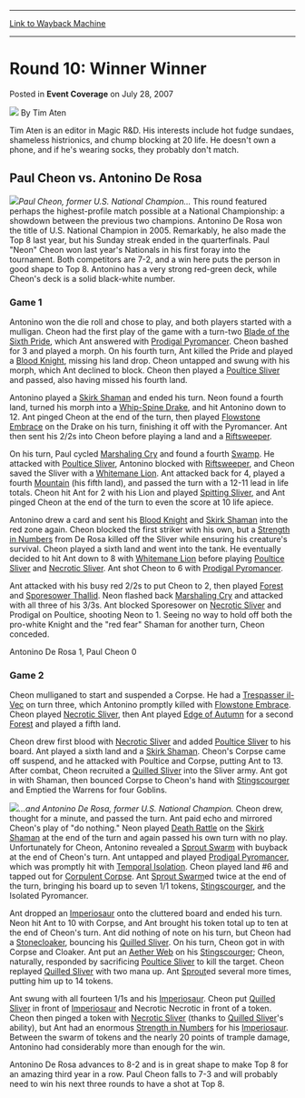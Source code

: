
---
[Link to Wayback Machine](https://web.archive.org/web/20171029043216/https://magic.wizards.com/en/articles/archive/event-coverage/round-10-winner-winner-2007-07-28)

[_metadata_:author]:- "Tim Aten"
[_metadata_:description]:- "Paul Cheon vs. Antonino De Rosa Paul Cheon, former U.S. National Champion…"
[_metadata_:generator]:- "Drupal 7 (http://drupal.org)"
[_metadata_:node]:- "587061"
[_metadata_:publish_date]:- "2007-07-28"
[_metadata_:source]:- "div-main-content"
[_metadata_:title]:- "Round 10: Winner Winner"
[_metadata_:wayback_capture_timestamp]:- "2017-10-29 04:32:16"
[_metadata_:wayback_raw_url]:- "https://web.archive.org/web/20171029043216id_/https://magic.wizards.com/en/articles/archive/event-coverage/round-10-winner-winner-2007-07-28"
[_metadata_:wayback_url]:- "https://magic.wizards.com/en/articles/archive/event-coverage/round-10-winner-winner-2007-07-28"
---


Round 10: Winner Winner
=======================



 Posted in **Event Coverage**
 on July 28, 2007 






![](https://media.magic.wizards.com/styles/auth_small/public/images/person/authorpic_timaten.jpg)
By Tim Aten




 Tim Aten is an editor in Magic R&D. His interests include hot fudge sundaes, shameless histrionics, and chump blocking at 20 life. He doesn't own a phone, and if he's wearing socks, they probably don't match. 







Paul Cheon vs. Antonino De Rosa
-------------------------------


![](https://media.magic.wizards.com/image_legacy_migration/sideboard/images/usnat07/R10_Cheon.jpg)*Paul Cheon, former U.S. National Champion…*
This round featured perhaps the highest-profile match possible at a National Championship: a showdown between the previous two champions. Antonino De Rosa won the title of U.S. National Champion in 2005. Remarkably, he also made the Top 8 last year, but his Sunday streak ended in the quarterfinals. Paul "Neon" Cheon won last year's Nationals in his first foray into the tournament. Both competitors are 7-2, and a win here puts the person in good shape to Top 8. Antonino has a very strong red-green deck, while Cheon's deck is a solid black-white number.


### Game 1


Antonino won the die roll and chose to play, and both players started with a mulligan. Cheon had the first play of the game with a turn-two [Blade of the Sixth Pride](http://gatherer.wizards.com/Pages/Card/Details.aspx?name=Blade+of+the+Sixth+Pride), which Ant answered with [Prodigal Pyromancer](http://gatherer.wizards.com/Pages/Card/Details.aspx?name=Prodigal+Pyromancer). Cheon bashed for 3 and played a morph. On his fourth turn, Ant killed the Pride and played a [Blood Knight](http://gatherer.wizards.com/Pages/Card/Details.aspx?name=Blood+Knight), missing his land drop. Cheon untapped and swung with his morph, which Ant declined to block. Cheon then played a [Poultice Sliver](http://gatherer.wizards.com/Pages/Card/Details.aspx?name=Poultice+Sliver) and passed, also having missed his fourth land.


Antonino played a [Skirk Shaman](http://gatherer.wizards.com/Pages/Card/Details.aspx?name=Skirk+Shaman) and ended his turn. Neon found a fourth land, turned his morph into a [Whip-Spine Drake](http://gatherer.wizards.com/Pages/Card/Details.aspx?name=Whip-Spine+Drake), and hit Antonino down to 12. Ant pinged Cheon at the end of the turn, then played [Flowstone Embrace](http://gatherer.wizards.com/Pages/Card/Details.aspx?name=Flowstone+Embrace) on the Drake on his turn, finishing it off with the Pyromancer. Ant then sent his 2/2s into Cheon before playing a land and a [Riftsweeper](http://gatherer.wizards.com/Pages/Card/Details.aspx?name=Riftsweeper).


On his turn, Paul cycled [Marshaling Cry](http://gatherer.wizards.com/Pages/Card/Details.aspx?name=Marshaling+Cry) and found a fourth [Swamp](http://gatherer.wizards.com/Pages/Card/Details.aspx?name=Swamp). He attacked with [Poultice Sliver](http://gatherer.wizards.com/Pages/Card/Details.aspx?name=Poultice+Sliver), Antonino blocked with [Riftsweeper](http://gatherer.wizards.com/Pages/Card/Details.aspx?name=Riftsweeper), and Cheon saved the Sliver with a [Whitemane Lion](http://gatherer.wizards.com/Pages/Card/Details.aspx?name=Whitemane+Lion). Ant attacked back for 4, played a fourth [Mountain](http://gatherer.wizards.com/Pages/Card/Details.aspx?name=Mountain) (his fifth land), and passed the turn with a 12-11 lead in life totals. Cheon hit Ant for 2 with his Lion and played [Spitting Sliver](http://gatherer.wizards.com/Pages/Card/Details.aspx?name=Spitting+Sliver), and Ant pinged Cheon at the end of the turn to even the score at 10 life apiece.


Antonino drew a card and sent his [Blood Knight](http://gatherer.wizards.com/Pages/Card/Details.aspx?name=Blood+Knight) and [Skirk Shaman](http://gatherer.wizards.com/Pages/Card/Details.aspx?name=Skirk+Shaman) into the red zone again. Cheon blocked the first striker with his own, but a [Strength in Numbers](http://gatherer.wizards.com/Pages/Card/Details.aspx?name=Strength+in+Numbers) from De Rosa killed off the Sliver while ensuring his creature's survival. Cheon played a sixth land and went into the tank. He eventually decided to hit Ant down to 8 with [Whitemane Lion](http://gatherer.wizards.com/Pages/Card/Details.aspx?name=Whitemane+Lion) before playing [Poultice Sliver](http://gatherer.wizards.com/Pages/Card/Details.aspx?name=Poultice+Sliver) and [Necrotic Sliver](http://gatherer.wizards.com/Pages/Card/Details.aspx?name=Necrotic+Sliver). Ant shot Cheon to 6 with [Prodigal Pyromancer](http://gatherer.wizards.com/Pages/Card/Details.aspx?name=Prodigal+Pyromancer).


Ant attacked with his busy red 2/2s to put Cheon to 2, then played [Forest](http://gatherer.wizards.com/Pages/Card/Details.aspx?name=Forest) and [Sporesower Thallid](http://gatherer.wizards.com/Pages/Card/Details.aspx?name=Sporesower+Thallid). Neon flashed back [Marshaling Cry](http://gatherer.wizards.com/Pages/Card/Details.aspx?name=Marshaling+Cry) and attacked with all three of his 3/3s. Ant blocked Sporesower on [Necrotic Sliver](http://gatherer.wizards.com/Pages/Card/Details.aspx?name=Necrotic+Sliver) and Prodigal on Poultice, shooting Neon to 1. Seeing no way to hold off both the pro-white Knight and the "red fear" Shaman for another turn, Cheon conceded.


Antonino De Rosa 1, Paul Cheon 0


### Game 2


Cheon mulliganed to start and suspended a Corpse. He had a [Trespasser il-Vec](http://gatherer.wizards.com/Pages/Card/Details.aspx?name=Trespasser+il-Vec) on turn three, which Antonino promptly killed with [Flowstone Embrace](http://gatherer.wizards.com/Pages/Card/Details.aspx?name=Flowstone+Embrace). Cheon played [Necrotic Sliver](http://gatherer.wizards.com/Pages/Card/Details.aspx?name=Necrotic+Sliver), then Ant played [Edge of Autumn](http://gatherer.wizards.com/Pages/Card/Details.aspx?name=Edge+of+Autumn) for a second [Forest](http://gatherer.wizards.com/Pages/Card/Details.aspx?name=Forest) and played a fifth land.


Cheon drew first blood with [Necrotic Sliver](http://gatherer.wizards.com/Pages/Card/Details.aspx?name=Necrotic+Sliver) and added [Poultice Sliver](http://gatherer.wizards.com/Pages/Card/Details.aspx?name=Poultice+Sliver) to his board. Ant played a sixth land and a [Skirk Shaman](http://gatherer.wizards.com/Pages/Card/Details.aspx?name=Skirk+Shaman). Cheon's Corpse came off suspend, and he attacked with Poultice and Corpse, putting Ant to 13. After combat, Cheon recruited a [Quilled Sliver](http://gatherer.wizards.com/Pages/Card/Details.aspx?name=Quilled+Sliver) into the Sliver army. Ant got in with Shaman, then bounced Corpse to Cheon's hand with [Stingscourger](http://gatherer.wizards.com/Pages/Card/Details.aspx?name=Stingscourger) and Emptied the Warrens for four Goblins.


![](https://media.magic.wizards.com/image_legacy_migration/sideboard/images/usnat07/R10_DeRosa.jpg)*…and Antonino De Rosa, former U.S. National Champion.*
Cheon drew, thought for a minute, and passed the turn. Ant paid echo and mirrored Cheon's play of "do nothing." Neon played [Death Rattle](http://gatherer.wizards.com/Pages/Card/Details.aspx?name=Death+Rattle) on the [Skirk Shaman](http://gatherer.wizards.com/Pages/Card/Details.aspx?name=Skirk+Shaman) at the end of the turn and again passed his own turn with no play. Unfortunately for Cheon, Antonino revealed a [Sprout Swarm](http://gatherer.wizards.com/Pages/Card/Details.aspx?name=Sprout+Swarm) with buyback at the end of Cheon's turn. Ant untapped and played [Prodigal Pyromancer](http://gatherer.wizards.com/Pages/Card/Details.aspx?name=Prodigal+Pyromancer), which was promptly hit with [Temporal Isolation](http://gatherer.wizards.com/Pages/Card/Details.aspx?name=Temporal+Isolation). Cheon played land #6 and tapped out for [Corpulent Corpse](http://gatherer.wizards.com/Pages/Card/Details.aspx?name=Corpulent+Corpse). Ant [Sprout Swarm](http://gatherer.wizards.com/Pages/Card/Details.aspx?name=Sprout+Swarm)ed twice at the end of the turn, bringing his board up to seven 1/1 tokens, [Stingscourger](http://gatherer.wizards.com/Pages/Card/Details.aspx?name=Stingscourger), and the Isolated Pyromancer.


Ant dropped an [Imperiosaur](http://gatherer.wizards.com/Pages/Card/Details.aspx?name=Imperiosaur) onto the cluttered board and ended his turn. Neon hit Ant to 10 with Corpse, and Ant brought his token total up to ten at the end of Cheon's turn. Ant did nothing of note on his turn, but Cheon had a [Stonecloaker](http://gatherer.wizards.com/Pages/Card/Details.aspx?name=Stonecloaker), bouncing his [Quilled Sliver](http://gatherer.wizards.com/Pages/Card/Details.aspx?name=Quilled+Sliver). On his turn, Cheon got in with Corpse and Cloaker. Ant put an [Aether Web](http://gatherer.wizards.com/Pages/Card/Details.aspx?name=Aether+Web) on his [Stingscourger](http://gatherer.wizards.com/Pages/Card/Details.aspx?name=Stingscourger); Cheon, naturally, responded by sacrificing [Poultice Sliver](http://gatherer.wizards.com/Pages/Card/Details.aspx?name=Poultice+Sliver) to kill the target. Cheon replayed [Quilled Sliver](http://gatherer.wizards.com/Pages/Card/Details.aspx?name=Quilled+Sliver) with two mana up. Ant [Sprout](http://gatherer.wizards.com/Pages/Card/Details.aspx?name=Sprout)ed several more times, putting him up to 14 tokens.


Ant swung with all fourteen 1/1s and his [Imperiosaur](http://gatherer.wizards.com/Pages/Card/Details.aspx?name=Imperiosaur). Cheon put [Quilled Sliver](http://gatherer.wizards.com/Pages/Card/Details.aspx?name=Quilled+Sliver) in front of [Imperiosaur](http://gatherer.wizards.com/Pages/Card/Details.aspx?name=Imperiosaur) and Necrotic Necrotic in front of a token. Cheon then pinged a token with [Necrotic Sliver](http://gatherer.wizards.com/Pages/Card/Details.aspx?name=Necrotic+Sliver) (thanks to [Quilled Sliver](http://gatherer.wizards.com/Pages/Card/Details.aspx?name=Quilled+Sliver)'s ability), but Ant had an enormous [Strength in Numbers](http://gatherer.wizards.com/Pages/Card/Details.aspx?name=Strength+in+Numbers) for his [Imperiosaur](http://gatherer.wizards.com/Pages/Card/Details.aspx?name=Imperiosaur). Between the swarm of tokens and the nearly 20 points of trample damage, Antonino had considerably more than enough for the win.


Antonino De Rosa advances to 8-2 and is in great shape to make Top 8 for an amazing third year in a row. Paul Cheon falls to 7-3 and will probably need to win his next three rounds to have a shot at Top 8.








